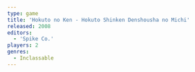 ```yaml
---
type: game
title: 'Hokuto no Ken - Hokuto Shinken Denshousha no Michi'
released: 2008
editors: 
  - 'Spike Co.'
players: 2
genres:
  - Inclassable
---
```

